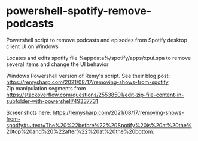 # powershell-spotify-remove-podcasts
Powershell script to remove podcasts and episodes from Spotify desktop client UI on Windows

Locates and edits spotify file %appdata%/spotify/apps/xpui.spa to remove several items and change the UI behavior

Windows Powershell version of Remy's script. See their blog post: https://remysharp.com/2021/08/17/removing-shows-from-spotify  
Zip manipulation segments from https://stackoverflow.com/questions/25538501/edit-zip-file-content-in-subfolder-with-powershell/49337731  

Screenshots here: https://remysharp.com/2021/08/17/removing-shows-from-spotify#:~:text=The%20%22before%22%20Spotify%20is%20at%20the%20top%20and%20%22after%22%20at%20the%20bottom.

